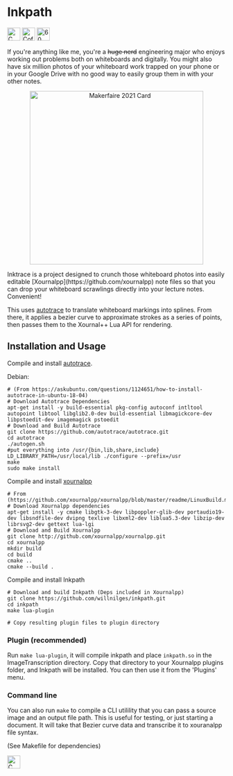 # Inkpath

<div id="badges">
<img src="https://forthebadge.com/images/badges/made-with-c.svg" alt="C badge" height="30px"/>
<img src="https://forthebadge.com/images/badges/powered-by-energy-drinks.svg" alt="Coffee badge" height="30px"/>
<img src="https://forthebadge.com/images/badges/60-percent-of-the-time-works-every-time.svg" alt="60 percent badge" height="30px"/>
</div>

If you're anything like me, you're a ~~huge nerd~~ engineering major who enjoys
working out problems both on whiteboards and digitally. You might also
have six million photos of your whiteboard work trapped on your phone
or in your Google Drive with no good way to easily group them in with
your other notes.

<p align="center">
<!-- ![Makerfaire 2021 Card](https://user-images.githubusercontent.com/42927786/147401085-94773933-e4a3-4039-97e6-91cf2ea1ee6c.png) -->
  <img src="https://user-images.githubusercontent.com/42927786/147401085-94773933-e4a3-4039-97e6-91cf2ea1ee6c.png" alt="Makerfaire 2021 Card" width="400px" style="display: block; margin: 0 auto"/>

</p>
Inktrace is a project designed to crunch those whiteboard photos into easily
editable [Xournalpp](https://github.com/xournalpp) note files so that you can
drop your whiteboard scrawlings directly into your lecture notes. Convenient!

This uses [autotrace](https://github.com/autotrace/autotrace) to translate whiteboard
markings into splines. From there, it applies a bezier curve to approximate strokes as a series of points, then passes them to the Xournal++ Lua API for rendering.

## Installation and Usage

Compile and install [autotrace](https://github.com/autotrace/autotrace).

Debian:
```
# (From https://askubuntu.com/questions/1124651/how-to-install-autotrace-in-ubuntu-18-04)
# Download Autotrace Dependencies
apt-get install -y build-essential pkg-config autoconf intltool autopoint libtool libglib2.0-dev build-essential libmagickcore-dev libpstoedit-dev imagemagick pstoedit
# Download and Build Autotrace
git clone https://github.com/autotrace/autotrace.git
cd autotrace
./autogen.sh
#put everything into /usr/{bin,lib,share,include}
LD_LIBRARY_PATH=/usr/local/lib ./configure --prefix=/usr
make
sudo make install
```

<!--TODO: Change build instructions for xournalpp to point at my fork-->
Compile and install [xournalpp](https://github.com/xournalpp/xournalpp)
```
# From (https://github.com/xournalpp/xournalpp/blob/master/readme/LinuxBuild.md)
# Download Xournalpp dependencies
apt-get install -y cmake libgtk-3-dev libpoppler-glib-dev portaudio19-dev libsndfile-dev dvipng texlive libxml2-dev liblua5.3-dev libzip-dev librsvg2-dev gettext lua-lgi
# Download and Build Xournalpp
git clone http://github.com/xournalpp/xournalpp.git
cd xournalpp
mkdir build
cd build
cmake ..
cmake --build .
```

Compile and install Inkpath
```
# Download and build Inkpath (Deps included in Xournalpp)
git clone https://github.com/willnilges/inkpath.git
cd inkpath
make lua-plugin

# Copy resulting plugin files to plugin directory

```

### Plugin (recommended)

Run `make lua-plugin`, it will compile inkpath and place `inkpath.so` in the ImageTranscription directory. Copy that directory to your Xournalpp plugins folder, and Inkpath will be installed. You can then use it from the 'Plugins' menu.

### Command line

You can also run `make` to compile a CLI utilility that you can pass a source image and an output file path. This is useful for testing, or just starting a document. It will take that Bezier curve data and transcribe it to xouranalpp file syntax.

(See Makefile for dependencies)

<img src="https://forthebadge.com/images/badges/works-on-my-machine.svg" alt="C badge" height="30px"/>
